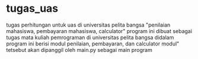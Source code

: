 # tugas_uas
tugas perhitungan untuk uas di universitas pelita bangsa "penilaian mahasiswa, pembayaran mahasiswa, calculator"
program ini dibuat sebagai tugas mata kuliah pemrograman di universitas pelita bangsa
didalam program ini berisi modul penilaian, pembayaran, dan calculator
modul" tetsebut akan dipanggil oleh main.py sebagai main program
